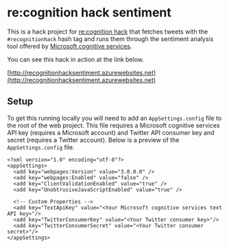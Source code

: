 # re:cognition hack sentiment

This is a hack project for [re:cognition hack](https://twitter.com/recognitionhack) that fetches tweets with the `#recognitionhack` hash tag and runs them through the sentiment analysis tool offered by [Microsoft cognitive services](https://www.microsoft.com/cognitive-services/en-us/text-analytics-api).

You can see this hack in action at the link below.

[http://recognitionhacksentiment.azurewebsites.net](http://recognitionhacksentiment.azurewebsites.net)

## Setup

To get this running locally you will need to add an `AppSettings.config` file to the root of the web project. This file requires a Microsoft cognitive services API key (requires a Microsoft account) and Twitter API consumer key and secret (requires a Twitter account). Below is a preview of the `AppSettings.config` file.

```
<?xml version="1.0" encoding="utf-8"?>
<appSettings>
  <add key="webpages:Version" value="3.0.0.0" />
  <add key="webpages:Enabled" value="false" />
  <add key="ClientValidationEnabled" value="true" />
  <add key="UnobtrusiveJavaScriptEnabled" value="true" />

  <!-- Custom Properties -->
  <add key="TextApiKey" value="<Your Microsoft cognitive services text API key>"/>
  <add key="TwitterConsumerKey" value="<Your Twitter consumer key>"/>
  <add key="TwitterConsumerSecret" value="<Your Twitter consumer secret>"/>
</appSettings>
```
